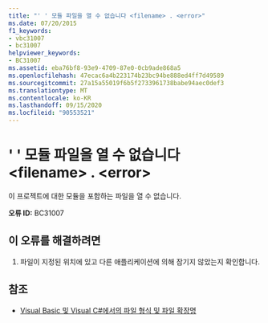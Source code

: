 ```yaml
---
title: "' ' 모듈 파일을 열 수 없습니다 <filename> . <error>"
ms.date: 07/20/2015
f1_keywords:
- vbc31007
- bc31007
helpviewer_keywords:
- BC31007
ms.assetid: eba76bf8-93e9-4709-87e0-0cb9ade868a5
ms.openlocfilehash: 47ecac6a4b223174b23bc94be888ed4ff7d49589
ms.sourcegitcommit: 27a15a55019f6b5f2733961738babe94aec0def3
ms.translationtype: MT
ms.contentlocale: ko-KR
ms.lasthandoff: 09/15/2020
ms.locfileid: "90553521"
---
```

# <a name="unable-to-open-module-file-filename-error"></a>' ' 모듈 파일을 열 수 없습니다 \<filename> . \<error>
이 프로젝트에 대한 모듈을 포함하는 파일을 열 수 없습니다.  
  
 **오류 ID:** BC31007  
  
## <a name="to-correct-this-error"></a>이 오류를 해결하려면  
  
1. 파일이 지정된 위치에 있고 다른 애플리케이션에 의해 잠기지 않았는지 확인합니다.  
  
## <a name="see-also"></a>참조

- [Visual Basic 및 Visual C#에서의 파일 형식 및 파일 확장명](/previous-versions/visualstudio/visual-studio-2010/8k0zafxb(v=vs.100))
